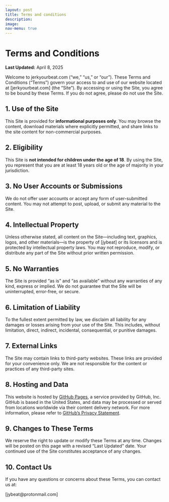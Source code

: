 ```yaml
---
layout: post
title: Terms and conditions
description:
image:
nav-menu: true
---
```


  <h1>Terms and Conditions</h1>
  <p><strong>Last Updated:</strong> April 8, 2025</p>

  <p>Welcome to jerkyourbeat.com (“we,” “us,” or “our”). These Terms and Conditions (“Terms”) govern your access to and use of our website located at [jerkyourbeat.com] (the “Site”). By accessing or using the Site, you agree to be bound by these Terms. If you do not agree, please do not use the Site.</p>

  <h2>1. Use of the Site</h2>
  <p>This Site is provided for <strong>informational purposes only</strong>. You may browse the content, download materials where explicitly permitted, and share links to the site content for non-commercial purposes.</p>

  <h2>2. Eligibility</h2>
  <p>This Site is <strong>not intended for children under the age of 18</strong>. By using the Site, you represent that you are at least 18 years old or the age of majority in your jurisdiction.</p>

  <h2>3. No User Accounts or Submissions</h2>
  <p>We do not offer user accounts or accept any form of user-submitted content. You may not attempt to post, upload, or submit any material to the Site.</p>

  <h2>4. Intellectual Property</h2>
  <p>Unless otherwise stated, all content on the Site—including text, graphics, logos, and other materials—is the property of [jybeat] or its licensors and is protected by intellectual property laws. You may not reproduce, modify, or distribute any part of the Site without prior written permission.</p>

  <h2>5. No Warranties</h2>
  <p>The Site is provided “as is” and “as available” without any warranties of any kind, express or implied. We do not guarantee that the Site will be uninterrupted, error-free, or secure.</p>

  <h2>6. Limitation of Liability</h2>
  <p>To the fullest extent permitted by law, we disclaim all liability for any damages or losses arising from your use of the Site. This includes, without limitation, direct, indirect, incidental, consequential, or punitive damages.</p>

  <h2>7. External Links</h2>
  <p>The Site may contain links to third-party websites. These links are provided for your convenience only. We are not responsible for the content or practices of any third-party sites.</p>

  <h2>8. Hosting and Data</h2>
  <p>This website is hosted by <a href="https://pages.github.com/" target="_blank">GitHub Pages</a>, a service provided by GitHub, Inc. GitHub is based in the United States, and data may be processed or served from locations worldwide via their content delivery network. For more information, please refer to <a href="https://docs.github.com/en/github/site-policy/github-privacy-statement" target="_blank">GitHub’s Privacy Statement</a>.</p>

  <h2>9. Changes to These Terms</h2>
  <p>We reserve the right to update or modify these Terms at any time. Changes will be posted on this page with a revised “Last Updated” date. Your continued use of the Site constitutes acceptance of any changes.</p>

  <h2>10. Contact Us</h2>
  <p>If you have any questions or concerns about these Terms, you can contact us at:</p>
  <p>
    [jybeat@protonmail.com]
  </p>

